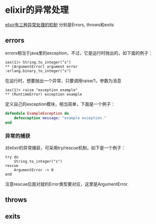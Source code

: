 # elixir的异常处理
[elixir有三种异常处理的机制](http://elixir-lang.org/getting-started/try-catch-and-rescue.html)
分别是Errors, throws和exits

## errors
errors相当于java里的exception，不过，它是运行时抛出的，如下面的例子：
```mix
iex(1)> String.to_integer("s")
** (ArgumentError) argument error
:erlang.binary_to_integer("s")
```
在运行时，想要抛出一个异常，只要调用raise/1，参数为消息
```
iex(1)> raise "exception example"
** (RuntimeError) exception example
```
定义自己的exception模块，相当简单，下面是一个例子：
```elixir
defmodule ExampleException do
    defexception message: "example exception."
end
```

### 异常的捕获
对elixir的异常捕获，可采用try/rescue机制，如下是一个例子：
```
try do
    String.to_integer("s")
rescue
    ArgumentError -> 0
end
```
注意rescue后面对就的Error类型要对应，这里是ArgumentError.

## throws

## exits
